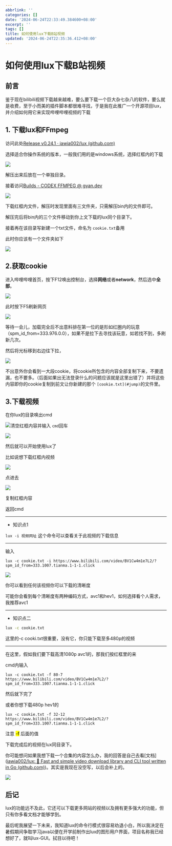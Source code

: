 ```yaml
---
abbrlink: ''
categories: []
date: '2024-06-24T22:33:49.384600+08:00'
excerpt: ''
tags: []
title: 如何使用lux下载B站视频
updated: '2024-06-24T22:35:36.412+08:00'
---
```

# 如何使用lux下载B站视频

## 前言

鉴于现在bilibili视频下载越来越难，要么要下载一个巨大杂七杂八的软件，要么就是收费，至于小而美的插件脚本都很难寻找，于是我在此推广一个开源项目lux，并介绍如何用它来实现哔哩哔哩视频的下载

## 1. 下载lux和FFmpeg

访问此处[Release v0.24.1 · iawia002/lux (github.com)](https://github.com/iawia002/lux/releases/tag/v0.24.1)

选择适合你操作系统的版本，一般我们用的是windows系统，选择红框内的下载

![](https://pic.imgdb.cn/item/667980aed9c307b7e99c445a.jpg)

解压出来后放在一个单独目录。

接着访问[Builds - CODEX FFMPEG @ gyan.dev](https://www.gyan.dev/ffmpeg/builds/)

![](https://pic.imgdb.cn/item/667980ced9c307b7e99cad18.jpg)

下载红框内文件，解压时发现里面有三文件夹，只需解压bin内的文件即可。

解压完后将bin内的三个文件移动到你上文下载的lux同个目录下。

接着再在该目录写新建一个txt文件，命名为 `cookie.txt`备用

此时你应该有一个文件夹如下

![](https://pic.imgdb.cn/item/667980e9d9c307b7e99d0c6c.jpg)

## 2.获取cookie

进入哔哩哔哩首页，按下F12唤出控制台，选择**网络**或者**network**，然后选中**全部**。

![](https://pic.imgdb.cn/item/66798104d9c307b7e99d55ff.jpg)

此时按下F5刷新网页

![](https://pic.imgdb.cn/item/66798117d9c307b7e99d9489.jpg)

等待一会儿，加载完全后不出意料排在第一位的是形如红圈内的玩意 （spm_id_from=333.976.0.0），如果不是拉下去寻找该玩意，如若找不到，多刷新几次。

然后将光标移到右边往下拉，

![](https://pic.imgdb.cn/item/6679812cd9c307b7e99ddaad.jpg)

不出意外你会看到一大段cookie，将cookie所包含的内容全部复制下来，不要遗漏，也不要多。（后面如果出无法登录什么的问题应该就是这里出错了）并将这些内容即你的cookie复制到前文让你新建的那个 `[cookie.txt](#jump)`的文件里。

## 3.下载视频

在你lux的目录唤出cmd

![](https://pic.imgdb.cn/item/66798162d9c307b7e99e9448.jpg)清空红框内容并输入 `cmd`回车

![](https://pic.imgdb.cn/item/66797457d9c307b7e976cb6a.jpg)

然后就可以开始使用lux了

比如说想下载红框内视频

![](https://pic.imgdb.cn/item/6679759bd9c307b7e97a5242.jpg)

点进去

![](https://pic.imgdb.cn/item/667976cad9c307b7e97d99b5.jpg)

复制红框内容

返回cmd

---

- 知识点1

`lux -i 视频网址` 这个命令可以查看关于此视频的下载信息

---

输入

```
lux -c cookie.txt -i https://www.bilibili.com/video/BV1Cw4m1e7L2/?spm_id_from=333.1007.tianma.1-1-1.click
```

![](https://pic.imgdb.cn/item/66797861d9c307b7e98224e9.jpg)

你可以看到任何该视频你可以下载的清晰度

可能你会看到每个清晰度有两种编码方式，avc1和hev1，如何选择看个人需求，我推荐avc1

---

- 知识点二

```cmd
lux -c cookie.txt
```

这里的-c cooki.txt很重要，没有它，你只能下载至多480p的视频

---

在这里，假如我们要下载高清1080p avc1的，那我们按红框里的来

cmd内输入

```
lux -c cookie.txt -f 80-7 https://www.bilibili.com/video/BV1Cw4m1e7L2/?spm_id_from=333.1007.tianma.1-1-1.click
```

然后就下完了

或者你想下载480p hev1的

```
lux -c cookie.txt -f 32-12 https://www.bilibili.com/video/BV1Cw4m1e7L2/?spm_id_from=333.1007.tianma.1-1-1.click
```

注意 <mark>-f</mark> 后面的值

下载完成后的视频在lux同目录下。

你可能想问如果我想下载一个合集的内容怎么办，我的回答是自己去看[文档]([iawia002/lux: 👾 Fast and simple video download library and CLI tool written in Go (github.com)](https://github.com/iawia002/lux))。其实是我现在没空写，以后会补上的。

![](https://pic.imgdb.cn/item/66797ee7d9c307b7e9966a78.png)

## 后记

lux的功能远不及此，它还可以下载更多网站的视频以及拥有更多强大的功能，但只有你多看文档才能够学到。

最后呢我展望一下未来，我知道lux的命令行模式很容易劝退小白，所以我决定在暑假期间争取学习java以便在开学前制作出lux的图形用户界面，项目名称我已经想好了，就叫lux-GUI。拭目以待吧！
